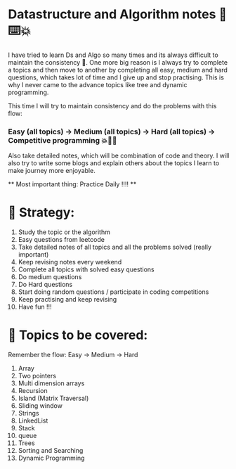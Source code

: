# Datastructure and Algorithm notes 📓⌨️💥
I have tried to learn Ds and Algo so many times and its always difficult to maintain the consistency 🥲. One more big reason is I always try to complete a topics and then move to another by completing all easy, medium and hard questions, which takes lot of time and I give up and stop practising. This is why I never came to the advance topics like tree and dynamic programming.

This time I will try to maintain consistency and do the problems with this flow:
### Easy (all topics) -> Medium (all topics) -> Hard (all topics) -> Competitive programming 💥🧑‍💻

Also take detailed notes, which will be combination of code and theory. I will also try to write some blogs and explain others about the topics I learn to make journey more enjoyable.

** Most important thing: Practice Daily !!!! **

# 💪 Strategy: 
1. Study the topic or the algorithm
2. Easy questions from leetcode
3. Take detailed notes of all topics and all the problems solved (really important)
4. Keep revising notes every weekend
5. Complete all topics with solved easy questions
6. Do medium questions
7. Do Hard questions
8. Start doing random questions / participate in coding competitions
9. Keep practising and keep revising
10. Have fun !!!

# 📔 Topics to be covered: 
Remember the flow: Easy -> Medium -> Hard
1. Array
2. Two pointers
3. Multi dimension arrays
4. Recursion
5. Island (Matrix Traversal)
6. Sliding window
7. Strings
8. LinkedList
9. Stack
10. queue
11. Trees
12. Sorting and Searching
13. Dynamic Programming
